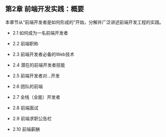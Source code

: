 ## 第2章 前端开发实践：概要

本章节从“前端开发者是如何形成的”开始，分解并广泛讲述前端开发工程的实践。

  * 2.1 如何成为一名前端开发者

  * 2.2 前端职称

  * 2.3 前端开发者必备的Web技术

  * 2.4 潜在的前端开发者技能

  * 2.5 前端开发者对...开发

  * 2.6 团队的前端

  * 2.7 全栈（全能）开发者

  * 2.8 前端面试

  * 2.9 前端求职公告栏
  
  * 2.10 前端薪酬


